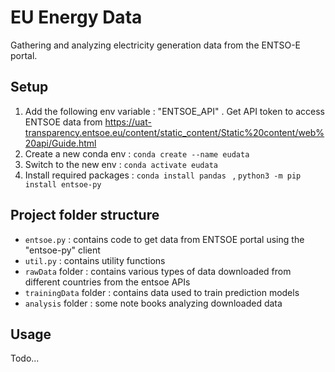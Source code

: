 # EU Energy Data
Gathering and analyzing electricity generation data from the ENTSO-E portal.

## Setup 

1. Add the following env variable : "ENTSOE_API" . Get API token to access ENTSOE data from https://uat-transparency.entsoe.eu/content/static_content/Static%20content/web%20api/Guide.html
2. Create a new conda env : `conda create --name eudata `
3. Switch to the new env : `conda activate eudata`
4. Install required packages : `conda install pandas ` ,  `python3 -m pip install entsoe-py`



## Project folder structure
- `entsoe.py` : contains code to get data from ENTSOE portal using the "entsoe-py" client 
- `util.py` : contains utility functions 
- `rawData` folder : contains various types of data downloaded from different countries from the entsoe APIs
- `trainingData` folder :  contains data used to train prediction models
- `analysis` folder : some note books analyzing  downloaded data

## Usage
Todo... 